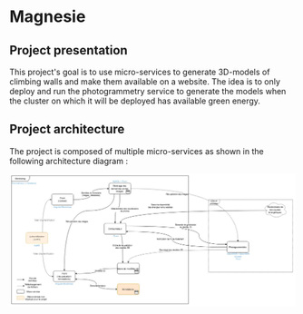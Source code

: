 # Magnesie

## Project presentation

This project's goal is to use micro-services to generate 3D-models of climbing walls and make them available on a website. The idea is to only deploy and run the photogrammetry service to generate the models when the cluster on which it will be deployed has available green energy.

## Project architecture

The project is composed of multiple micro-services as shown in the following architecture diagram :

![Architecture diagram](docs/img/architecture_diagram.JPG)